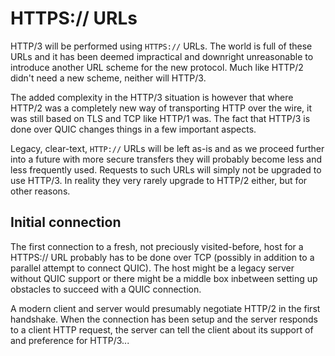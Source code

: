 # HTTPS:// URLs

HTTP/3 will be performed using `HTTPS://` URLs. The world is full of these
URLs and it has been deemed impractical and downright unreasonable to
introduce another URL scheme for the new protocol. Much like HTTP/2 didn't
need a new scheme, neither will HTTP/3.

The added complexity in the HTTP/3 situation is however that where HTTP/2 was
a completely new way of transporting HTTP over the wire, it was still based on
TLS and TCP like HTTP/1 was. The fact that HTTP/3 is done over QUIC changes
things in a few important aspects.

Legacy, clear-text, `HTTP://` URLs will be left as-is and as we proceed
further into a future with more secure transfers they will probably become
less and less frequently used. Requests to such URLs will simply not be
upgraded to use HTTP/3. In reality they very rarely upgrade to HTTP/2 either,
but for other reasons.

## Initial connection

The first connection to a fresh, not preciously visited-before, host for a
HTTPS:// URL probably has to be done over TCP (possibly in addition to a
parallel attempt to connect QUIC). The host might be a legacy server without
QUIC support or there might be a middle box inbetween setting up obstacles to
succeed with a QUIC connection.

A modern client and server would presumably negotiate HTTP/2 in the first
handshake. When the connection has been setup and the server responds to a
client HTTP request, the server can tell the client about its support of and
preference for HTTP/3...
